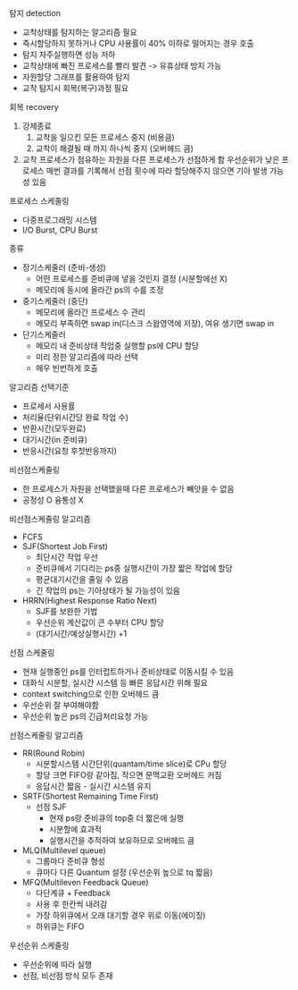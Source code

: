 탐지 detection
- 교착상태를 탐지하는 알고리즘 필요
- 즉시할당하지 못하거나 CPU 사용률이 40% 이하로 떨어지는 경우 호출
- 탐지 자주실행하면 성능 저하
- 교착상태에 빠진 프로세스를 빨리 발견 -> 유휴상태 방지 가능
- 자원할당 그래프를 활용하여 탐지
- 교착 탐지시 회복(복구)과정 필요

회복 recovery
1. 강제종료
    1. 교착을 일으킨 모든 프로세스 중지 (비용큼)
    2. 교착이 해결될 때 까지 하나씩 중지 (오버헤드 큼)
2. 교착 프로세스가 점유하는 자원을 다른 프로세스가 선점하게 함
	우선순위가 낮은 프로세스
	매번 결과를 기록해서 선점 횟수에 따라 할당해주지 않으면 기아 발생 가능성 있음

프로세스 스케줄링
- 다중프로그래밍 시스템
- I/O Burst, CPU Burst

종류
- 장기스케줄러 (준비-생성)
    - 어떤 프로세스를 준비큐에 넣을 것인지 결정 (시분할에선 X)
    - 메모리에 동시에 올라간 ps의 수를 조정
- 중기스케줄러 (중단)
    - 메모리에 올라간 프로세스 수 관리
    - 메모리 부족하면 swap in(디스크 스왑영역에 저장), 여유 생기면 swap in
- 단기스케줄러
    - 메모리 내 준비상태 작업중 실행할 ps에 CPU 할당
    - 미리 정한 알고리즘에 따라 선택
    - 매우 빈번하게 호출

알고리즘 선택기준
- 프로세서 사용률
- 처리율(단위시간당 완료 작업 수)
- 반환시간(모두완료)
- 대기시간(in 준비큐)
- 반응시간(요청 후첫반응까지)

비선점스케줄링
- 한 프로세스가 자원을 선택했을때 다른 프로세스가 빼앗을 수 없음
- 공정성 O 융통성 X

비선점스케줄링 알고리즘
- FCFS
-  SJF(Shortest Job First)
    - 최단시간 작업 우선
    - 준비큐에서 기다리는 ps중 실행시간이 가장 짧은 작업에 할당
    - 평균대기시간을 줄일 수 있음
    - 긴 작업의 ps는 기아상태가 될 가능성이 있음
- HRRN(Highest Response Ratio Next)
    - SJF를 보완한 기법
    - 우선순위 계산값이 큰 수부터 CPU 할당
    - (대기시간/예상실행시간) +1

선점 스케줄링
- 현재 실행중인 ps를 인터럽트하거나 준비상태로 이동시킬 수 있음
- 대화식 시분할, 실시간 시스템 등 빠른 응답시간 위해 필요
- context switching으로 인한 오버헤드 큼
- 우선순위 잘 부여해야함
- 우선순위 높은 ps의 긴급처리요청 가능

선점스케줄링 알고리즘
- RR(Round Robin)
    - 시분할시스템 시간단위(quantam/time slice)로 CPu 할당
    - 할당 크면 FIFO랑 같아짐, 작으면 문맥교환 오버헤드 커짐
    - 응답시간 짧음 - 실시간 시스템 유지
- SRTF(Shortest Remaining Time First)
    - 선점 SJF
        - 현재 ps랑 준비큐의 top중 더 짧은애 실행
        - 시분할에 효과적
        - 실행시간을 추적하여 보유하므로 오버헤드 큼
- MLQ(Multilevel queue)
    - 그룹마다 준비큐 형성
    - 큐마다 다른 Quantum 설정 (우선순위 높으로 tq 짧음)
- MFQ(Multileven Feedback Queue)
    - 다단계큐 + Feedback
    - 사용 후 한칸씩 내려감
    - 가장 하위큐에서 오래 대기할 경우 위로 이동(에이징)
    - 하위큐는 FIFO

우선순위 스케줄링
- 우선순위에 따라 실행
- 선점, 비선점 방식 모두 존재
